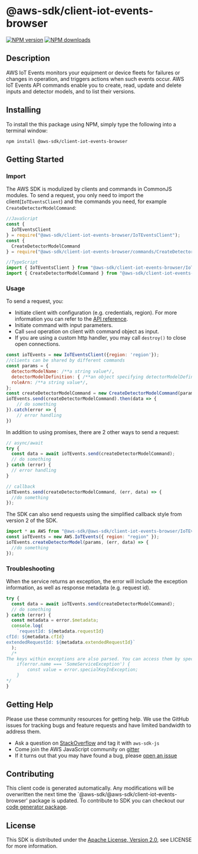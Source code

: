 # @aws-sdk/client-iot-events-browser

[![NPM version](https://img.shields.io/npm/v/@aws-sdk/client-iot-events-browser/preview.svg)](https://www.npmjs.com/package/@aws-sdk/client-iot-events-browser)
[![NPM downloads](https://img.shields.io/npm/dm/@aws-sdk/client-iot-events-browser.svg)](https://www.npmjs.com/package/@aws-sdk/client-iot-events-browser)

## Description

<p>AWS IoT Events monitors your equipment or device fleets for failures or changes in operation, and triggers actions when such events occur. AWS IoT Events API commands enable you to create, read, update and delete inputs and detector models, and to list their versions.</p>

## Installing

To install the this package using NPM, simply type the following into a terminal window:

```
npm install @aws-sdk/client-iot-events-browser
```

## Getting Started

### Import

The AWS SDK is modulized by clients and commands in CommonJS modules. To send a request, you only need to import the client(`IoTEventsClient`) and the commands you need, for example `CreateDetectorModelCommand`:

```javascript
//JavaScript
const {
  IoTEventsClient
} = require("@aws-sdk/client-iot-events-browser/IoTEventsClient");
const {
  CreateDetectorModelCommand
} = require("@aws-sdk/client-iot-events-browser/commands/CreateDetectorModelCommand");
```

```javascript
//TypeScript
import { IoTEventsClient } from "@aws-sdk/client-iot-events-browser/IoTEventsClient";
import { CreateDetectorModelCommand } from "@aws-sdk/client-iot-events-browser/commands/CreateDetectorModelCommand";
```

### Usage

To send a request, you:

- Initiate client with configuration (e.g. credentials, region). For more information you can refer to the [API reference][].
- Initiate command with input parameters.
- Call `send` operation on client with command object as input.
- If you are using a custom http handler, you may call `destroy()` to close open connections.

```javascript
const ioTEvents = new IoTEventsClient({region: 'region'});
//clients can be shared by different commands
const params = {
  detectorModelName: /**a string value*/,
  detectorModelDefinition: { /**an object specifying detectorModelDefinition*/ },
  roleArn: /**a string value*/,
};
const createDetectorModelCommand = new CreateDetectorModelCommand(params);
ioTEvents.send(createDetectorModelCommand).then(data => {
    // do something
}).catch(error => {
    // error handling
})
```

In addition to using promises, there are 2 other ways to send a request:

```javascript
// async/await
try {
  const data = await ioTEvents.send(createDetectorModelCommand);
  // do something
} catch (error) {
  // error handling
}
```

```javascript
// callback
ioTEvents.send(createDetectorModelCommand, (err, data) => {
  //do something
});
```

The SDK can also send requests using the simplified callback style from version 2 of the SDK.

```javascript
import * as AWS from "@aws-sdk/@aws-sdk/client-iot-events-browser/IoTEvents";
const ioTEvents = new AWS.IoTEvents({ region: "region" });
ioTEvents.createDetectorModel(params, (err, data) => {
  //do something
});
```

### Troubleshooting

When the service returns an exception, the error will include the exception information, as well as response metadata (e.g. request id).

```javascript
try {
  const data = await ioTEvents.send(createDetectorModelCommand);
  // do something
} catch (error) {
  const metadata = error.$metadata;
  console.log(
    `requestId: ${metadata.requestId}
cfId: ${metadata.cfId}
extendedRequestId: ${metadata.extendedRequestId}`
  );
  /*
The keys within exceptions are also parsed. You can access them by specifying exception names:
    if(error.name === 'SomeServiceException') {
        const value = error.specialKeyInException;
    }
*/
}
```

## Getting Help

Please use these community resources for getting help. We use the GitHub issues for tracking bugs and feature requests and have limited bandwidth to address them.

- Ask a question on [StackOverflow](https://stackoverflow.com/questions/tagged/aws-sdk-js) and tag it with `aws-sdk-js`
- Come join the AWS JavaScript community on [gitter](https://gitter.im/aws/aws-sdk-js-v3)
- If it turns out that you may have found a bug, please [open an issue](https://github.com/aws/aws-sdk-js-v3/issues)

## Contributing

This client code is generated automatically. Any modifications will be overwritten the next time the `@aws-sdk/@aws-sdk/client-iot-events-browser' package is updated. To contribute to SDK you can checkout our [code generator package][].

## License

This SDK is distributed under the
[Apache License, Version 2.0](http://www.apache.org/licenses/LICENSE-2.0),
see LICENSE for more information.

[code generator package]: https://github.com/aws/aws-sdk-js-v3/tree/master/packages/service-types-generator
[api reference]: https://docs.aws.amazon.com/AWSJavaScriptSDK/latest/
